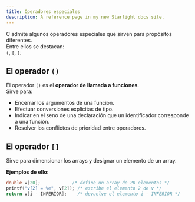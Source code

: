 ```yaml
---
title: Operadores especiales
description: A reference page in my new Starlight docs site.
---
```


C admite algunos operadores especiales que sirven para propósitos diferentes.  
Entre ellos se destacan:  
`(`, `[`, `]`.

## El operador `()`

El operador `()` es el **operador de llamada a funciones**.  
Sirve para:

- Encerrar los argumentos de una función.  
- Efectuar conversiones explícitas de tipo.  
- Indicar en el seno de una declaración que un identificador corresponde a una función.  
- Resolver los conflictos de prioridad entre operadores.


## El operador `[]`

Sirve para dimensionar los arrays y designar un elemento de un array.

**Ejemplos de ello:**

```c
double v[20];            /* define un array de 20 elementos */
printf("v[2] = %e", v[2]); /* escribe el elemento 2 de v */
return v[i - INFERIOR];    /* devuelve el elemento i - INFERIOR */
```
